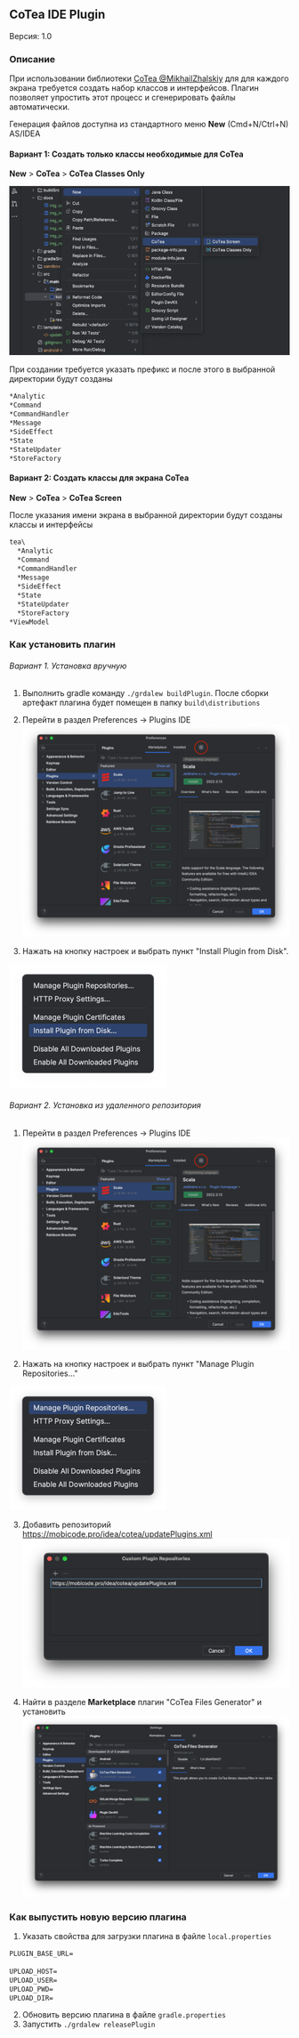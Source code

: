 ## CoTea IDE Plugin
Версия: 1.0

### Описание
При использовании библиотеки [CoTea @MikhailZhalskiy](https://github.com/MikhailZhalskiy/CoTea) для для каждого экрана требуется создать набор классов и интерфейсов.
Плагин позволяет упростить этот процесс и сгенерировать файлы автоматически.

Генерация файлов доступна из стандартного меню __New__ (Cmd+N/Ctrl+N) AS/IDEA

#### Вариант 1: Создать только классы необходимые для CoTea

__New__ > __CoTea__ > __CoTea Classes Only__

![img_cotea_classes_generation.png](docs/img_cotea_classes_generation.png)

При создании требуется указать префикс и после этого в выбранной директории будут созданы
```
*Analytic
*Command
*CommandHandler
*Message
*SideEffect
*State
*StateUpdater
*StoreFactory
```
#### Вариант 2: Создать классы для экрана CoTea

__New__ > __CoTea__ > __CoTea Screen__

После указания имени экрана в выбранной директории будут созданы классы и интерфейсы
```
tea\
  *Analytic
  *Command
  *CommandHandler
  *Message
  *SideEffect
  *State
  *StateUpdater
  *StoreFactory
*ViewModel
```

### Как установить плагин

###### Вариант 1. Установка вручную
1. Выполнить gradle команду `./grdalew buildPlugin`. После сборки артефакт плагина будет помещен в папку `build\distributions`

2. Перейти в раздел Preferences -> Plugins IDE
![img_preferences_plugins](docs/img_preferences_plugins.png)

3. Нажать на кнопку настроек и выбрать пункт "Install Plugin from Disk". 

![](docs/img_install_from_disk.png)

###### Вариант 2. Установка из удаленного репозитория
1. Перейти в раздел Preferences -> Plugins IDE
![img_preferences_plugins](docs/img_preferences_plugins.png)

2. Нажать на кнопку настроек и выбрать пункт "Manage Plugin Repositories..."

![img_manage_plugin_repositories](docs/img_manage_plugin_repositories.png)

3. Добавить репозиторий https://mobicode.pro/idea/cotea/updatePlugins.xml
![img_remote_repository](docs/img_remote_repository.png)

4. Найти в разделе __Marketplace__ плагин "CoTea Files Generator" и установить<br>
![img_marketplace_plugin](docs/img_marketplace_plugin.png)

### Как выпустить новую версию плагина

1. Указать свойства для загрузки плагина в файле `local.properties`
```
PLUGIN_BASE_URL=

UPLOAD_HOST=
UPLOAD_USER=
UPLOAD_PWD=
UPLOAD_DIR=
```
2. Обновить версию плагина в файле `gradle.properties`
3. Запустить `./grdalew releasePlugin`